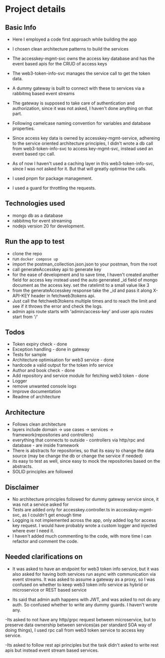 # Project details

## Basic Info

- Here I employed a code first approach while building the app
- I chosen clean architecture patterns to build the services
- The accesskey-mgmt-svc owns the access key database and has the event based apis for the CRUD of access keys
- The web3-token-info-svc manages the service call to get the token data.
- A dummy gateway is built to connect with these to services via a rabbitmq based event streams

- The gateway is supposed to take care of authentication and authorization, since it was not asked, I haven't done anything on that part.
- Following camelcase naming convention for variables and database properties.
- Since access key data is owned by accesskey-mgmt-service, adhereing to the service oriented architecture principles, I didn't wrote a db call from web3-token-info-svc to access key-mgmt-svc, instead used an event based rpc call.
- As of now I haven't used a caching layer in this web3-token-info-svc, since I was not asked for it. But that will greatly optimise the calls.
- I used pnpm for package management.
- I used a guard for throttling the requests.

## Technologies used

- mongo db as a database
- rabbitmq for event streaming
- nodejs version 20 for development.

## Run the app to test

- clone the repo
- run `docker compose up`
- import the postman_collection.json.json to your postman, from the root
- call generateAccesskey api to generate key
- for the ease of development and to save time, I haven't created another field for access key instead used the auto generated \_id field of mongo document as the access key. set the ratelimit to a small value like 3
- from the generateAccesskey response take the \_id and pass it along X-API-KEY header in fetchweb3tokens api.
- Just call the fetchweb3tokens multiple times and to reach the limit and see if it throws the error and check the logs.
- admin apis route starts with 'admin/access-key' and user apis routes start from '/'

## Todos

- Token expiry check - done
- Exception handling - done in gateway
- Tests for sample
- Architecture optimisation for web3 service - done
- hardcode a valid output for the token info service
- Author and book check - done
- Add repository and service module for fetching web3 token - done
- Logger
- remove unwanted console logs
- Improve documentation
- Readme of architecture

## Architecture

- Follows clean architecture
- layers include domain -> use cases -> services -> framework(repositories and controllers)
- everything that connects to outside - controllers via http/rpc and database - are inside framework
- There is abstracts for repositories, so that its easy to change the data source (may be change the db or change the service if needed)
- its easy to test as well, since easy to mock the repositories based on the abstracts.
- SOLID principles are followed

## Disclaimer

- No architecture principles followed for dummy gateway service since, it was not a service asked for
- Tests are added only for accesskey.controller.ts in accesskey-mgmt-svc, as I couldn't get enough time
- Logging is not implemented across the app, only added log for access key request. I would have probably wrote a custom logger and injected where ever I need it.
- I haven't added much commenting to the code, with more time I can refactor and comment the code.

## Needed clarifications on

- It was asked to have an endpoint for web3 token info service, but it was also asked for having both services run async with communication via event streams. It was asked to assume a gateway as a proxy, so I was confused on whether to keep web3 token info service as hybrid or microservice or REST based service

- Its said that admin auth happens with JWT, and was asked to not do any auth. So confused whether to write any dummy guards. I haven't wrote any.

-Its asked to not have any http/grpc request between microservice, but to preserve data ownership between services(as per standard SOA way of doing things), I used rpc call from web3 token service to access key service.

-Its asked to follow rest api principles but the task didn't asked to write rest apis but instead event stream based services.
